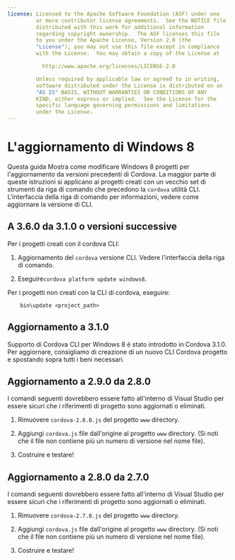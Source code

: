 ```yaml
---
license: Licensed to the Apache Software Foundation (ASF) under one
         or more contributor license agreements.  See the NOTICE file
         distributed with this work for additional information
         regarding copyright ownership.  The ASF licenses this file
         to you under the Apache License, Version 2.0 (the
         "License"); you may not use this file except in compliance
         with the License.  You may obtain a copy of the License at

           http://www.apache.org/licenses/LICENSE-2.0

         Unless required by applicable law or agreed to in writing,
         software distributed under the License is distributed on an
         "AS IS" BASIS, WITHOUT WARRANTIES OR CONDITIONS OF ANY
         KIND, either express or implied.  See the License for the
         specific language governing permissions and limitations
         under the License.
---
```


# L'aggiornamento di Windows 8

Questa guida Mostra come modificare Windows 8 progetti per l'aggiornamento da versioni precedenti di Cordova. La maggior parte di queste istruzioni si applicano ai progetti creati con un vecchio set di strumenti da riga di comando che precedono la `cordova` utilità CLI. L'interfaccia della riga di comando per informazioni, vedere come aggiornare la versione di CLI.

## A 3.6.0 da 3.1.0 o versioni successive

Per i progetti creati con il cordova CLI:

1.  Aggiornamento del `cordova` versione CLI. Vedere l'interfaccia della riga di comando.

2.  Eseguire`cordova platform update windows8`.

Per i progetti non creati con la CLI di cordova, eseguire:

        bin\update <project_path>
    

## Aggiornamento a 3.1.0

Supporto di Cordova CLI per Windows 8 è stato introdotto in Cordova 3.1.0. Per aggiornare, consigliamo di creazione di un nuovo CLI Cordova progetto e spostando sopra tutti i beni necessari.

## Aggiornamento a 2.9.0 da 2.8.0

I comandi seguenti dovrebbero essere fatto all'interno di Visual Studio per essere sicuri che i riferimenti di progetto sono aggiornati o eliminati.

1.  Rimuovere `cordova-2.8.0.js` del progetto `www` directory.

2.  Aggiungi `cordova.js` file dall'origine al progetto `www` directory. (Si noti che il file non contiene più un numero di versione nel nome file).

3.  Costruire e testare!

## Aggiornamento a 2.8.0 da 2.7.0

I comandi seguenti dovrebbero essere fatto all'interno di Visual Studio per essere sicuri che i riferimenti di progetto sono aggiornati o eliminati.

1.  Rimuovere `cordova-2.7.0.js` del progetto `www` directory.

2.  Aggiungi `cordova.js` file dall'origine al progetto `www` directory. (Si noti che il file non contiene più un numero di versione nel nome file).

3.  Costruire e testare!
